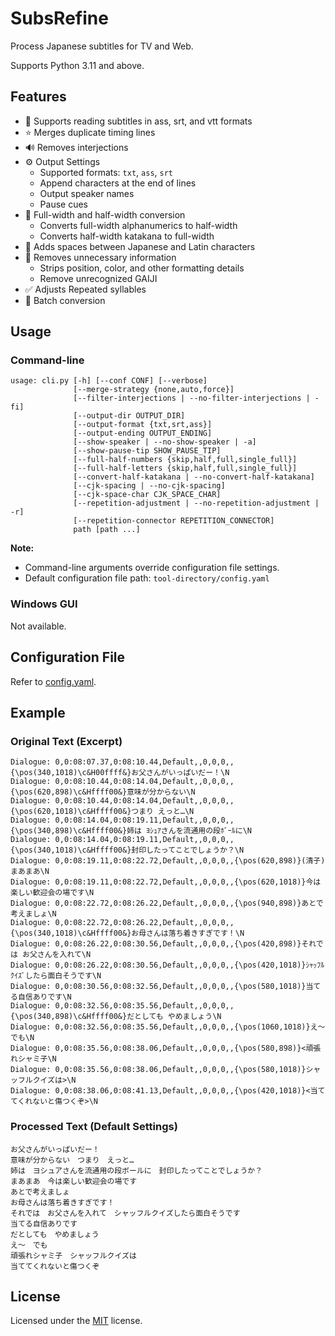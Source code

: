 # SubsRefine

Process Japanese subtitles for TV and Web.

Supports Python 3.11 and above.

## Features

- 📖 Supports reading subtitles in ass, srt, and vtt formats
- ⭐ Merges duplicate timing lines
- 🔊 Removes interjections
- ⚙️ Output Settings
  - Supported formats: `txt`, `ass`, `srt`
  - Append characters at the end of lines
  - Output speaker names
  - Pause cues
- 🔄 Full-width and half-width conversion
  - Converts full-width alphanumerics to half-width
  - Converts half-width katakana to full-width
- 📏 Adds spaces between Japanese and Latin characters
- 🧹 Removes unnecessary information
  - Strips position, color, and other formatting details
  - Remove unrecognized GAIJI
- ✅ Adjusts Repeated syllables
- 📂 Batch conversion

## Usage

### Command-line

```
usage: cli.py [-h] [--conf CONF] [--verbose]
              [--merge-strategy {none,auto,force}]
              [--filter-interjections | --no-filter-interjections | -fi]
              [--output-dir OUTPUT_DIR]
              [--output-format {txt,srt,ass}]
              [--output-ending OUTPUT_ENDING]
              [--show-speaker | --no-show-speaker | -a]
              [--show-pause-tip SHOW_PAUSE_TIP]
              [--full-half-numbers {skip,half,full,single_full}]
              [--full-half-letters {skip,half,full,single_full}]
              [--convert-half-katakana | --no-convert-half-katakana]
              [--cjk-spacing | --no-cjk-spacing]
              [--cjk-space-char CJK_SPACE_CHAR]
              [--repetition-adjustment | --no-repetition-adjustment | -r]
              [--repetition-connector REPETITION_CONNECTOR]
              path [path ...]
```

**Note:**

- Command-line arguments override configuration file settings.
- Default configuration file path: `tool-directory/config.yaml`

### Windows GUI

Not available.

## Configuration File

Refer to [config.yaml](./config.yaml).

## Example

### Original Text (Excerpt)

```
Dialogue: 0,0:08:07.37,0:08:10.44,Default,,0,0,0,,{\pos(340,1018)\c&H00ffff&}お父さんがいっぱいだー！\N
Dialogue: 0,0:08:10.44,0:08:14.04,Default,,0,0,0,,{\pos(620,898)\c&Hffff00&}意味が分からない\N
Dialogue: 0,0:08:10.44,0:08:14.04,Default,,0,0,0,,{\pos(620,1018)\c&Hffff00&}つまり えっと…\N
Dialogue: 0,0:08:14.04,0:08:19.11,Default,,0,0,0,,{\pos(340,898)\c&Hffff00&}姉は ﾖｼｭｱさんを流通用の段ﾎﾞｰﾙに\N
Dialogue: 0,0:08:14.04,0:08:19.11,Default,,0,0,0,,{\pos(340,1018)\c&Hffff00&}封印したってことでしょうか？\N
Dialogue: 0,0:08:19.11,0:08:22.72,Default,,0,0,0,,{\pos(620,898)}(清子)まあまあ\N
Dialogue: 0,0:08:19.11,0:08:22.72,Default,,0,0,0,,{\pos(620,1018)}今は楽しい歓迎会の場です\N
Dialogue: 0,0:08:22.72,0:08:26.22,Default,,0,0,0,,{\pos(940,898)}あとで考えましょ\N
Dialogue: 0,0:08:22.72,0:08:26.22,Default,,0,0,0,,{\pos(340,1018)\c&Hffff00&}お母さんは落ち着きすぎです！\N
Dialogue: 0,0:08:26.22,0:08:30.56,Default,,0,0,0,,{\pos(420,898)}それでは お父さんを入れて\N
Dialogue: 0,0:08:26.22,0:08:30.56,Default,,0,0,0,,{\pos(420,1018)}ｼｬｯﾌﾙｸｲｽﾞしたら面白そうです\N
Dialogue: 0,0:08:30.56,0:08:32.56,Default,,0,0,0,,{\pos(580,1018)}当てる自信ありです\N
Dialogue: 0,0:08:32.56,0:08:35.56,Default,,0,0,0,,{\pos(340,898)\c&Hffff00&}だとしても やめましょう\N
Dialogue: 0,0:08:32.56,0:08:35.56,Default,,0,0,0,,{\pos(1060,1018)}え～ でも\N
Dialogue: 0,0:08:35.56,0:08:38.06,Default,,0,0,0,,{\pos(580,898)}<頑張れシャミ子\N
Dialogue: 0,0:08:35.56,0:08:38.06,Default,,0,0,0,,{\pos(580,1018)}シャッフルクイズは>\N
Dialogue: 0,0:08:38.06,0:08:41.13,Default,,0,0,0,,{\pos(420,1018)}<当ててくれないと傷つくぞ>\N
```

### Processed Text (Default Settings)

```
お父さんがいっぱいだー！
意味が分からない　つまり　えっと…
姉は　ヨシュアさんを流通用の段ボールに　封印したってことでしょうか？
まあまあ　今は楽しい歓迎会の場です
あとで考えましょ
お母さんは落ち着きすぎです！
それでは　お父さんを入れて　シャッフルクイズしたら面白そうです
当てる自信ありです
だとしても　やめましょう
え～　でも
頑張れシャミ子　シャッフルクイズは
当ててくれないと傷つくぞ
```

## License

Licensed under the [MIT](./LICENSE) license.

